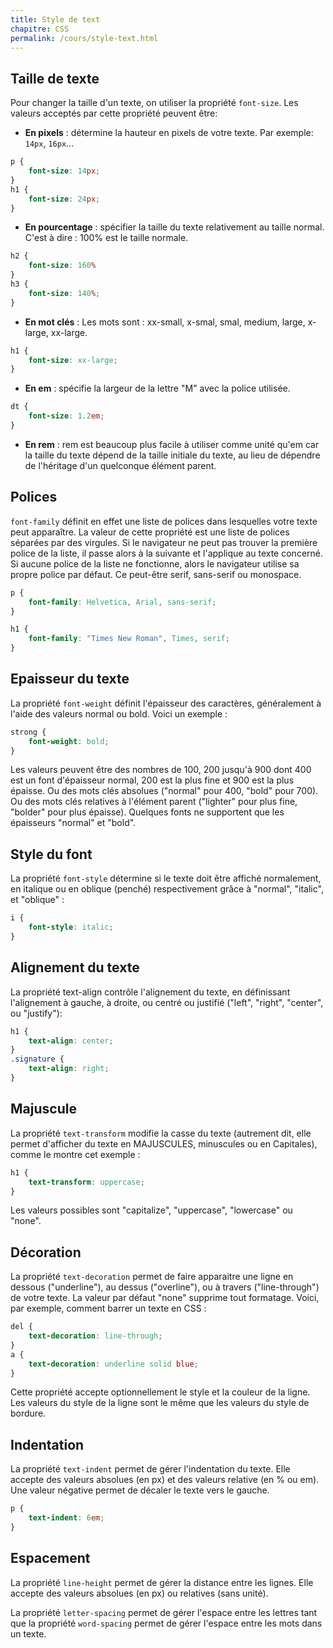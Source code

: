 ```yaml
---
title: Style de text
chapitre: CSS
permalink: /cours/style-text.html
---
```


Taille de texte
---------------

Pour changer la taille d'un texte, on utiliser la propriété `font-size`. Les
valeurs acceptés par cette propriété peuvent être:

- **En pixels** : détermine la hauteur en pixels de votre texte. Par exemple:
  `14px`, `16px`...

```css
p {
    font-size: 14px;
}
h1 {
    font-size: 24px;
}
```

- **En pourcentage** : spécifier la taille du texte relativement au taille
normal. C'est à dire : 100% est le taille normale.

```css
h2 {
    font-size: 160%
}
h3 {
    font-size: 140%;
}
```

- **En mot clés** : Les mots sont : xx-small, x-smal, smal, medium, large,
x-large, xx-large.

```css
h1 {
    font-size: xx-large;
}
```

- **En em** : spécifie la largeur de la lettre "M" avec la police utilisée.

```css
dt {
    font-size: 1.2em;
}
```

- **En rem** : rem est beaucoup plus facile à utiliser comme unité qu'em car la
taille du texte dépend de la taille initiale du texte, au lieu de dépendre de
l'héritage d'un quelconque élément parent.

Polices
-------

`font-family` définit en effet une liste de polices dans lesquelles votre texte
peut apparaître. La valeur de cette propriété est une liste de polices séparées
par des virgules. Si le navigateur ne peut pas trouver la première police de la
liste, il passe alors à la suivante et l'applique au texte concerné. Si aucune
police de la liste ne fonctionne, alors le navigateur utilise sa propre police
par défaut. Ce peut-être serif, sans-serif ou monospace.

```css
p {
    font-family: Helvetica, Arial, sans-serif;
}

h1 {
    font-family: "Times New Roman", Times, serif;
}
```

Epaisseur du texte
------------------

La propriété `font-weight` définit l'épaisseur des caractères, généralement à
l'aide des valeurs normal ou bold. Voici un exemple :

```css
strong {
    font-weight: bold;
}
```

Les valeurs peuvent être des nombres de 100, 200 jusqu'à 900 dont 400 est un
font d'épaisseur normal, 200 est la plus fine et 900 est la plus épaisse. Ou
des mots clés absolues ("normal" pour 400, "bold" pour 700).  Ou des mots clés
relatives à l'élément parent ("lighter" pour plus fine, "bolder" pour plus
épaisse).  Quelques fonts ne supportent que les épaisseurs "normal" et "bold".

Style du font
-------------

La propriété `font-style` détermine si le texte doit être affiché normalement,
en italique ou en oblique (penché) respectivement grâce à "normal", "italic",
et "oblique" :

```css
i {
    font-style: italic;
}
```

Alignement du texte
-------------------

La propriété text-align contrôle l'alignement du texte, en définissant
l'alignement à gauche, à droite, ou centré ou justifié ("left", "right",
"center", ou "justify"):

```css
h1 {
    text-align: center;
}
.signature {
    text-align: right;
}
```

Majuscule
---------

La propriété `text-transform` modifie la casse du texte (autrement dit, elle
permet d'afficher du texte en MAJUSCULES, minuscules ou en Capitales), comme le
montre cet exemple :

```css
h1 {
    text-transform: uppercase;
}
```

Les valeurs possibles sont "capitalize", "uppercase", "lowercase" ou "none".

Décoration
----------

La propriété `text-decoration` permet de faire apparaitre une ligne en dessous
("underline"), au dessus ("overline"), ou à travers ("line-through") de votre
texte. La valeur par défaut "none" supprime tout formatage. Voici, par exemple,
comment barrer un texte en CSS :

```css
del {
    text-decoration: line-through;
}
a {
    text-decoration: underline solid blue;
}
```

Cette propriété accepte optionnellement le style et la couleur de la ligne.
Les valeurs du style de la ligne sont le même que les valeurs du style de
bordure.

Indentation
-----------

La propriété `text-indent` permet de gérer l'indentation du texte. Elle accepte
des valeurs absolues (en px) et des valeurs relative (en % ou em). Une valeur
négative permet de décaler le texte vers le gauche.

```css
p {
    text-indent: 6em;
}
```

Espacement
----------

La propriété `line-height` permet de gérer la distance entre les lignes. Elle
accepte des valeurs absolues (en px) ou relatives (sans unité).

La propriété `letter-spacing` permet de gérer l'espace entre les lettres tant
que la propriété `word-spacing` permet de gérer l'espace entre les mots dans un
texte.
